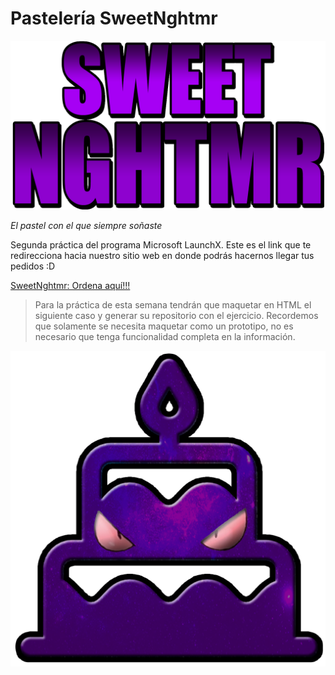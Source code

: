 # Pastelería SweetNghtmr

![Letras-logo](assets/media/letras-logo.png)

_El pastel con el que siempre soñaste_

Segunda práctica del programa Microsoft LaunchX. Este es el link que te redirecciona hacia nuestro sitio web en donde podrás hacernos llegar tus pedidos :D

[SweetNghtmr: Ordena aquí!!!](https://sweetnghtmr.netlify.app/)

> Para la práctica de esta semana tendrán que maquetar en HTML el siguiente caso y generar su repositorio con el ejercicio.
> Recordemos que solamente se necesita maquetar como un prototipo, no es necesario que tenga funcionalidad completa en la información.

![Imagen-logo](assets/media/logo-negro.png)
